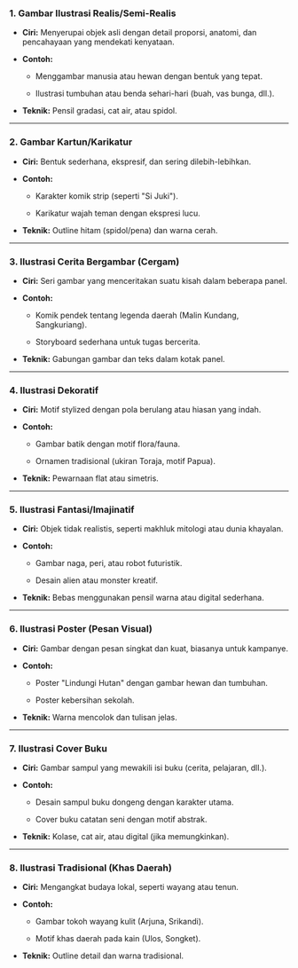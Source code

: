 ### **1. Gambar Ilustrasi Realis/Semi-Realis**

- **Ciri:** Menyerupai objek asli dengan detail proporsi, anatomi, dan pencahayaan yang mendekati kenyataan.
    
- **Contoh:**
    
    - Menggambar manusia atau hewan dengan bentuk yang tepat.
        
    - Ilustrasi tumbuhan atau benda sehari-hari (buah, vas bunga, dll.).
        
- **Teknik:** Pensil gradasi, cat air, atau spidol.
    

---

### **2. Gambar Kartun/Karikatur**

- **Ciri:** Bentuk sederhana, ekspresif, dan sering dilebih-lebihkan.
    
- **Contoh:**
    
    - Karakter komik strip (seperti "Si Juki").
        
    - Karikatur wajah teman dengan ekspresi lucu.
        
- **Teknik:** Outline hitam (spidol/pena) dan warna cerah.
    

---

### **3. Ilustrasi Cerita Bergambar (Cergam)**

- **Ciri:** Seri gambar yang menceritakan suatu kisah dalam beberapa panel.
    
- **Contoh:**
    
    - Komik pendek tentang legenda daerah (Malin Kundang, Sangkuriang).
        
    - Storyboard sederhana untuk tugas bercerita.
        
- **Teknik:** Gabungan gambar dan teks dalam kotak panel.
    

---

### **4. Ilustrasi Dekoratif**

- **Ciri:** Motif stylized dengan pola berulang atau hiasan yang indah.
    
- **Contoh:**
    
    - Gambar batik dengan motif flora/fauna.
        
    - Ornamen tradisional (ukiran Toraja, motif Papua).
        
- **Teknik:** Pewarnaan flat atau simetris.
    

---

### **5. Ilustrasi Fantasi/Imajinatif**

- **Ciri:** Objek tidak realistis, seperti makhluk mitologi atau dunia khayalan.
    
- **Contoh:**
    
    - Gambar naga, peri, atau robot futuristik.
        
    - Desain alien atau monster kreatif.
        
- **Teknik:** Bebas menggunakan pensil warna atau digital sederhana.
    

---

### **6. Ilustrasi Poster (Pesan Visual)**

- **Ciri:** Gambar dengan pesan singkat dan kuat, biasanya untuk kampanye.
    
- **Contoh:**
    
    - Poster "Lindungi Hutan" dengan gambar hewan dan tumbuhan.
        
    - Poster kebersihan sekolah.
        
- **Teknik:** Warna mencolok dan tulisan jelas.
    

---

### **7. Ilustrasi Cover Buku**

- **Ciri:** Gambar sampul yang mewakili isi buku (cerita, pelajaran, dll.).
    
- **Contoh:**
    
    - Desain sampul buku dongeng dengan karakter utama.
        
    - Cover buku catatan seni dengan motif abstrak.
        
- **Teknik:** Kolase, cat air, atau digital (jika memungkinkan).
    

---

### **8. Ilustrasi Tradisional (Khas Daerah)**

- **Ciri:** Mengangkat budaya lokal, seperti wayang atau tenun.
    
- **Contoh:**
    
    - Gambar tokoh wayang kulit (Arjuna, Srikandi).
        
    - Motif khas daerah pada kain (Ulos, Songket).
        
- **Teknik:** Outline detail dan warna tradisional.